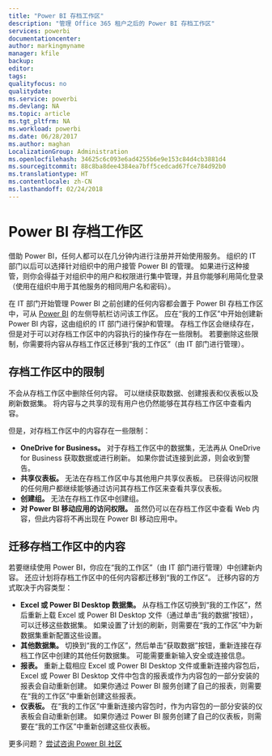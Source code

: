 ```yaml
---
title: "Power BI 存档工作区"
description: "管理 Office 365 租户之后的 Power BI 存档工作区"
services: powerbi
documentationcenter: 
author: markingmyname
manager: kfile
backup: 
editor: 
tags: 
qualityfocus: no
qualitydate: 
ms.service: powerbi
ms.devlang: NA
ms.topic: article
ms.tgt_pltfrm: NA
ms.workload: powerbi
ms.date: 06/28/2017
ms.author: maghan
LocalizationGroup: Administration
ms.openlocfilehash: 34625c6c093e6ad4255b6e9e153c84d4cb3881d4
ms.sourcegitcommit: 88c8ba8dee4384ea7bff5cedcad67fce784d92b0
ms.translationtype: HT
ms.contentlocale: zh-CN
ms.lasthandoff: 02/24/2018
---
```

# <a name="power-bi-archived-workspace"></a>Power BI 存档工作区
借助 Power BI，任何人都可以在几分钟内进行注册并开始使用服务。  组织的 IT 部门以后可以选择针对组织中的用户接管 Power BI 的管理。  如果进行这种接管，则你会得益于对组织中的用户和权限进行集中管理，并且你能够利用简化登录（使用在组织中用于其他服务的相同用户名和密码）。 

在 IT 部门开始管理 Power BI 之前创建的任何内容都会置于 Power BI 存档工作区中，可从 [Power BI](https://app.powerbi.com) 的左侧导航栏访问该工作区。  应在“我的工作区”中开始创建新 Power BI 内容，这由组织的 IT 部门进行保护和管理。  存档工作区会继续存在，但是对于可以对存档工作区中的内容执行的操作存在一些限制。  若要删除这些限制，你需要将内容从存档工作区迁移到“我的工作区”（由 IT 部门进行管理）。

## <a name="restrictions-in-your-archived-workspace"></a>存档工作区中的限制
不会从存档工作区中删除任何内容。  可以继续获取数据、创建报表和仪表板以及刷新数据集。  将内容与之共享的现有用户也仍然能够在其存档工作区中查看内容。

但是，对存档工作区中的内容存在一些限制：

* **OneDrive for Business。**  对于存档工作区中的数据集，无法再从 OneDrive for Business 获取数据或进行刷新。  如果你尝试连接到此源，则会收到警告。
* **共享仪表板。**  无法在存档工作区中与其他用户共享仪表板。  已获得访问权限的任何用户都继续能够通过访问其存档工作区来查看共享仪表板。
* **创建组。**  无法在存档工作区中创建组。
* **对 Power BI 移动应用的访问权限。**  虽然仍可以在存档工作区中查看 Web 内容，但此内容将不再出现在 Power BI 移动应用中。

## <a name="migrating-content-in-your-archived-workspace"></a>迁移存档工作区中的内容
若要继续使用 Power BI，你应在“我的工作区”（由 IT 部门进行管理）中创建新内容。   还应计划将存档工作区中的任何内容都迁移到“我的工作区”。  迁移内容的方式取决于内容类型：

* **Excel 或 Power BI Desktop 数据集。**  从存档工作区切换到“我的工作区”，然后重新上载 Excel 或 Power BI Desktop 文件（通过单击“我的数据”按钮），可以迁移这些数据集。  如果设置了计划的刷新，则需要在“我的工作区”中为新数据集重新配置这些设置。
* **其他数据集。**  切换到“我的工作区”，然后单击“获取数据”按钮，重新连接在存档工作区中创建的其他任何数据集。  可能需要重新输入安全或连接信息。
* **报表。**  重新上载相应 Excel 或 Power BI Desktop 文件或重新连接内容包后，Excel 或 Power BI Desktop 文件中包含的报表或作为内容包的一部分安装的报表会自动重新创建。  如果你通过 Power BI 服务创建了自己的报表，则需要在“我的工作区”中重新创建这些报表。
* **仪表板。**  在“我的工作区”中重新连接内容包时，作为内容包的一部分安装的仪表板会自动重新创建。  如果你通过 Power BI 服务创建了自己的仪表板，则需要在“我的工作区”中重新创建这些仪表板。

更多问题？ [尝试咨询 Power BI 社区](http://community.powerbi.com/)

